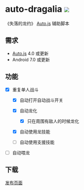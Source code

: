 # auto-dragalia [![](https://travis-ci.org/NateScarlet/auto-dragalia.svg?branch=master)](https://travis-ci.org/NateScarlet/auto-dragalia)

《失落的龙约》 [Auto.js] 辅助脚本

## 需求

- [Auto.js] 4.0 或更新
- Android 7.0 或更新

## 功能

- [x] 重复单人战斗

  - [x] 自动打开自动战斗开关

  - [x] 自动龙化

    - [x] 只在周围有敌人的时候龙化

  - [x] 自动使用龙技能

  - [ ] 自动使用支援技能

- [ ] 自动喂龙

## 下载

[发布页面](https://github.com/NateScarlet/auto-dragalia/releases)

[auto.js]: https://github.com/hyb1996/Auto.js
